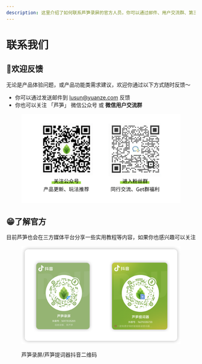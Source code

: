 ```yaml
---
description: 这里介绍了如何联系芦笋录屏的官方人员，你可以通过邮件、用户交流群、第三方官方账号等方式联络
---
```


# 联系我们

## 🌼欢迎反馈 <a href="#f0-9f-91-8d-e9-97-ae-e9-a2-98-e4-b8-8e-e5-bb-ba-e8-ae-ae-e5-8f-8d-e9-a6-88" id="f0-9f-91-8d-e9-97-ae-e9-a2-98-e4-b8-8e-e5-bb-ba-e8-ae-ae-e5-8f-8d-e9-a6-88"></a>

无论是产品体验问题，或产品功能类需求建议，欢迎你通过以下方式随时反馈～

* 你可以通过发送邮件到 [lusun@yuanze.com](mailto:lusun@yuanze.com) 反馈
* 你也可以关注 「芦笋」 微信公众号 或 **微信用户交流群**

<figure><img src=".gitbook/assets/lupingwechat.png" alt=""><figcaption></figcaption></figure>

## 😁了解官方 <a href="#f0-9f-98-81-e4-ba-86-e8-a7-a3-e5-ae-98-e6-96-b9" id="f0-9f-98-81-e4-ba-86-e8-a7-a3-e5-ae-98-e6-96-b9"></a>

目前芦笋也会在三方媒体平台分享一些实用教程等内容，如果你也感兴趣可以关注

<figure><img src=".gitbook/assets/douyinerweima.png" alt=""><figcaption><p>芦笋录屏/芦笋提词器抖音二维码</p></figcaption></figure>

